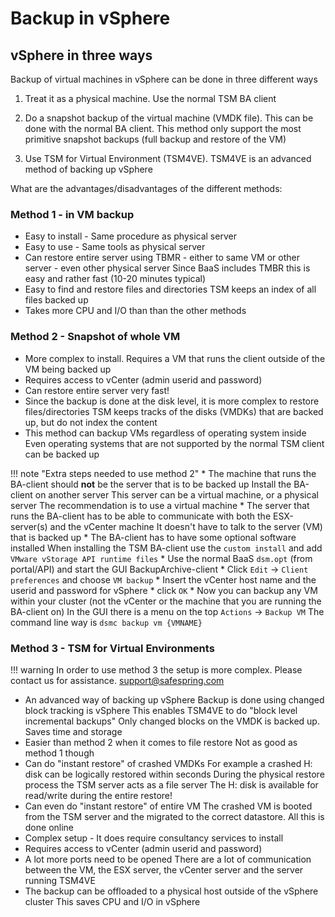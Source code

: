 # Backup in vSphere

## vSphere in three ways

Backup of virtual machines in vSphere can be done in three different ways

1. Treat it as a physical machine.  Use the normal TSM BA client

2. Do a snapshot backup of the virtual machine  (VMDK file).  This can be done with the normal BA client. This method only support the most primitive snapshot backups  (full backup and restore of the VM)

3. Use TSM for Virtual Environment (TSM4VE).  TSM4VE is an advanced method of backing up vSphere

What are the advantages/disadvantages of the different methods:

### Method 1 - in VM backup

* Easy to install - Same procedure as physical server
* Easy to use - Same tools as physical server
* Can restore entire server using TBMR - either to same VM or other server - even other physical server
  Since BaaS includes TMBR this is easy and rather fast  (10-20 minutes typical)
* Easy to find and restore files and directories
  TSM keeps an index of all files backed up
* Takes more CPU and I/O than than the other methods

### Method 2 - Snapshot of whole VM

* More complex to install.
  Requires a VM that runs the client outside of the VM being backed up
* Requires access to vCenter  (admin userid and password)
* Can restore entire server very fast!
* Since the backup is done at the disk level, it is more complex to restore files/directories
  TSM keeps tracks of the disks (VMDKs) that are backed up, but do not index the content
* This method can backup VMs regardless of operating system inside
  Even operating systems that are not supported by the normal TSM client can be backed up

!!! note "Extra steps needed to use method 2"
    * The machine that runs the BA-client should **not** be the server that is to be backed up
      Install the BA-client on another server
      This server can be a virtual machine, or a physical server
      The recommendation is to use a virtual machine
    * The server that runs the BA-client has to be able to communicate with both the ESX-server(s) and the vCenter machine
      It doesn't have to talk to the server (VM) that is backed up
    * The BA-client has to have some optional software installed
      When installing the TSM BA-client use the `custom install` and add `VMware vStorage API runtime files`
    * Use the normal BaaS `dsm.opt`  (from portal/API) and start the GUI BackupArchive-client
    * Click `Edit` -> `Client preferences` and choose `VM backup`
    * Insert the vCenter host name and the userid and password for vSphere
    * click `OK`
    * Now you can backup any VM within your cluster (not the vCenter or the machine that you are running the BA-client on)
      In the GUI there is a menu on the top  `Actions` -> `Backup VM`
      The command line way is `dsmc backup vm {VMNAME}`

### Method 3 - TSM for Virtual Environments

!!! warning
    In order to use method 3 the setup is more complex. Please contact us for assistance. support@safespring.com

* An advanced way of backing up vSphere
  Backup is done using changed block tracking is vSphere
  This enables TSM4VE to do "block level incremental backups"
  Only changed blocks on the VMDK is backed up.  Saves time and storage
* Easier than method 2 when it comes to file restore
  Not as good as method 1 though
* Can do "instant restore" of crashed VMDKs
  For example a crashed H: disk can be logically restored within seconds
  During the physical restore process the TSM server acts as a file server
  The H: disk is available for read/write during the entire restore!
* Can even do "instant restore" of entire VM
  The crashed VM is booted from the TSM server and the migrated to the correct datastore.
  All this is done online
* Complex setup -  It does require consultancy services to install
* Requires access to vCenter  (admin userid and password)
* A lot more ports need to be opened
  There are a lot of communication between the VM, the ESX server, the vCenter server and the server running TSM4VE
* The backup can be offloaded to a physical host outside of the vSphere cluster
  This saves CPU and I/O in vSphere

